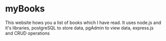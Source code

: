 # myBooks
This website hows you a list of books which I have read. It uses node.js and it's libraries, postgreSQL to store data, pgAdmin to view data, express.js and CRUD operations
